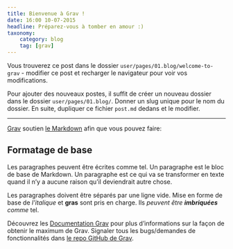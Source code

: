 ```yaml
---
title: Bienvenue à Grav !
date: 16:00 10-07-2015
headline: Préparez-vous à tomber en amour :)
taxonomy:
    category: blog
    tag: [grav]
---
```


Vous trouverez ce post dans le dossier `user/pages/01.blog/welcome-to-grav` - modifier ce post et recharger le navigateur pour voir vos modifications.

Pour ajouter des nouveaux postes, il suffit de créer un nouveau dossier dans le dossier `user/pages/01.blog/`. Donner un slug unique pour le nom du dossier. En suite, dupliquer ce fichier `post.md` dedans et le modifier.

---

[Grav][grav] soutien [le Markdown](https://en.wikipedia.org/wiki/Markdown) afin que vous pouvez faire:

## Formatage de base

Les paragraphes peuvent être écrites comme tel. Un paragraphe est le bloc de base de Markdown. Un paragraphe est ce qui va se transformer en texte quand il n’y a aucune raison qu’il deviendrait autre chose.

Les paragraphes doivent être séparés par une ligne vide. Mise en forme de base de *l’italique* et **gras** sont pris en charge. Ils *peuvent être **imbriquées** comme* tel.

Découvrez les [Documentation Grav][grav-docs] pour plus d’informations sur la façon de obtenir le maximum de Grav. Signaler tous les bugs/demandes de fonctionnalités dans [le repo GitHub de Grav][grav-gh].


[grav]: http://getgrav.org
[grav-docs]: http://learn.getgrav.org
[grav-gh]: https://github.com/getgrav/grav

